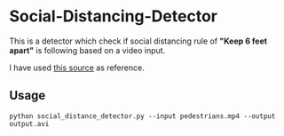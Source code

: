 # Social-Distancing-Detector
This is a detector which check if social distancing rule of **"Keep 6 feet apart"** is following based on a video input.

I have used [this source](https://www.pyimagesearch.com/2020/06/01/opencv-social-distancing-detector/) as reference. 

## Usage
    python social_distance_detector.py --input pedestrians.mp4 --output output.avi 
